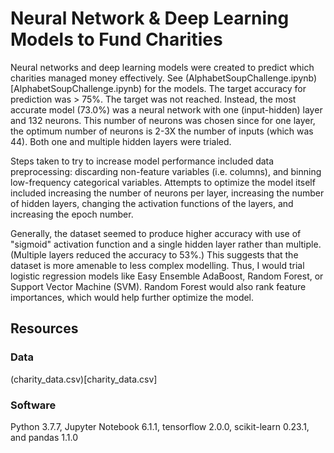 # Neural Network & Deep Learning Models to Fund Charities

Neural networks and deep learning models were created to predict which charities managed money effectively. See (AlphabetSoupChallenge.ipynb)[AlphabetSoupChallenge.ipynb) for the models. The target accuracy for prediction was > 75%. The target was not reached. Instead, the most accurate model (73.0%) was a neural network with one (input-hidden) layer and 132 neurons. This number of neurons was chosen since for one layer, the optimum number of neurons is 2-3X the number of inputs (which was 44). Both one and multiple hidden layers were trialed.

Steps taken to try to increase model performance included data preprocessing: discarding non-feature variables (i.e. columns), and binning low-frequency categorical variables. Attempts to optimize the model itself included increasing the number of neurons per layer, increasing the number of hidden layers, changing the activation functions of the layers, and increasing the epoch number. 

Generally, the dataset seemed to produce higher accuracy with use of "sigmoid" activation function and a single hidden layer rather than multiple. (Multiple layers reduced the accuracy to 53%.) This suggests that the dataset is more amenable to less complex modelling. Thus, I would trial logistic regression models like Easy Ensemble AdaBoost, Random Forest, or Support Vector Machine (SVM). Random Forest would also rank feature importances, which would help further optimize the model. 

## Resources
### Data
(charity_data.csv)[charity_data.csv]

### Software
Python 3.7.7, Jupyter Notebook 6.1.1, tensorflow 2.0.0, scikit-learn 0.23.1, and pandas 1.1.0